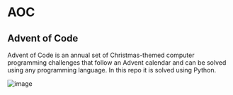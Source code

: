 # AOC
## Advent of Code

Advent of Code is an annual set of Christmas-themed computer programming challenges that follow an Advent calendar and can be solved using any programming language. In this repo it is solved using Python.


![image](https://user-images.githubusercontent.com/33430525/144194437-3698de80-768e-4641-9d00-afaf3d3ff797.png)
